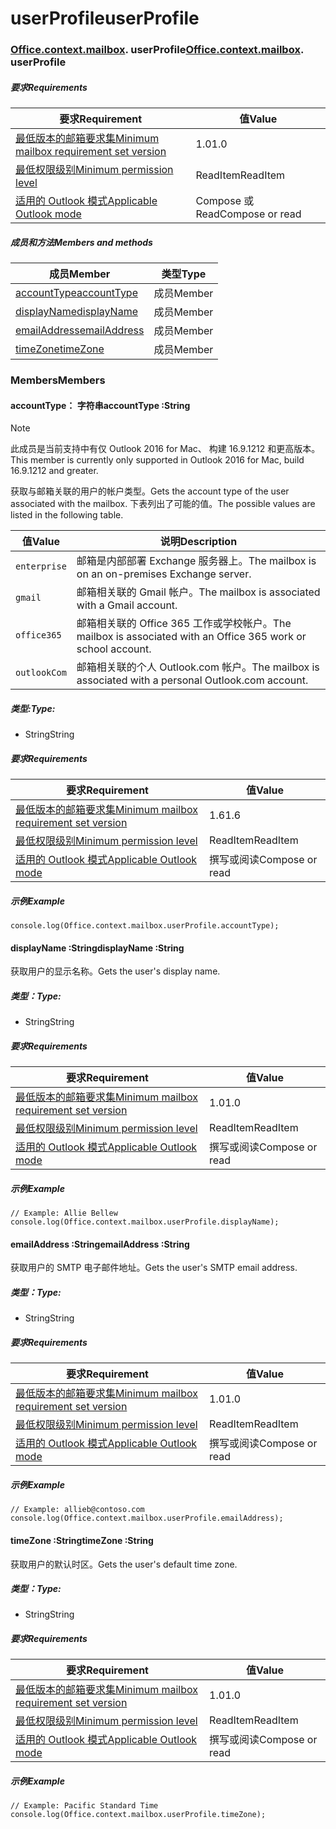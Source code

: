 
# <a name="userprofile"></a><span data-ttu-id="b6768-101">userProfile</span><span class="sxs-lookup"><span data-stu-id="b6768-101">userProfile</span></span>

### <span data-ttu-id="b6768-p101">[Office](Office.md)[.context](Office.context.md)[.mailbox](Office.context.mailbox.md). userProfile</span><span class="sxs-lookup"><span data-stu-id="b6768-p101">[Office](Office.md)[.context](Office.context.md)[.mailbox](Office.context.mailbox.md). userProfile</span></span>

##### <a name="requirements"></a><span data-ttu-id="b6768-104">要求</span><span class="sxs-lookup"><span data-stu-id="b6768-104">Requirements</span></span>

|<span data-ttu-id="b6768-105">要求</span><span class="sxs-lookup"><span data-stu-id="b6768-105">Requirement</span></span>| <span data-ttu-id="b6768-106">值</span><span class="sxs-lookup"><span data-stu-id="b6768-106">Value</span></span>|
|---|---|
|[<span data-ttu-id="b6768-107">最低版本的邮箱要求集</span><span class="sxs-lookup"><span data-stu-id="b6768-107">Minimum mailbox requirement set version</span></span>](/javascript/office/requirement-sets/outlook-api-requirement-sets)| <span data-ttu-id="b6768-108">1.0</span><span class="sxs-lookup"><span data-stu-id="b6768-108">1.0</span></span>|
|[<span data-ttu-id="b6768-109">最低权限级别</span><span class="sxs-lookup"><span data-stu-id="b6768-109">Minimum permission level</span></span>](https://docs.microsoft.com/outlook/add-ins/understanding-outlook-add-in-permissions)| <span data-ttu-id="b6768-110">ReadItem</span><span class="sxs-lookup"><span data-stu-id="b6768-110">ReadItem</span></span>|
|[<span data-ttu-id="b6768-111">适用的 Outlook 模式</span><span class="sxs-lookup"><span data-stu-id="b6768-111">Applicable Outlook mode</span></span>](https://docs.microsoft.com/outlook/add-ins/#extension-points)| <span data-ttu-id="b6768-112">Compose 或 Read</span><span class="sxs-lookup"><span data-stu-id="b6768-112">Compose or read</span></span>|

##### <a name="members-and-methods"></a><span data-ttu-id="b6768-113">成员和方法</span><span class="sxs-lookup"><span data-stu-id="b6768-113">Members and methods</span></span>

| <span data-ttu-id="b6768-114">成员</span><span class="sxs-lookup"><span data-stu-id="b6768-114">Member</span></span> | <span data-ttu-id="b6768-115">类型</span><span class="sxs-lookup"><span data-stu-id="b6768-115">Type</span></span> |
|--------|------|
| [<span data-ttu-id="b6768-116">accountType</span><span class="sxs-lookup"><span data-stu-id="b6768-116">accountType</span></span>](#accounttype-string) | <span data-ttu-id="b6768-117">成员</span><span class="sxs-lookup"><span data-stu-id="b6768-117">Member</span></span> |
| [<span data-ttu-id="b6768-118">displayName</span><span class="sxs-lookup"><span data-stu-id="b6768-118">displayName</span></span>](#displayname-string) | <span data-ttu-id="b6768-119">成员</span><span class="sxs-lookup"><span data-stu-id="b6768-119">Member</span></span> |
| [<span data-ttu-id="b6768-120">emailAddress</span><span class="sxs-lookup"><span data-stu-id="b6768-120">emailAddress</span></span>](#emailaddress-string) | <span data-ttu-id="b6768-121">成员</span><span class="sxs-lookup"><span data-stu-id="b6768-121">Member</span></span> |
| [<span data-ttu-id="b6768-122">timeZone</span><span class="sxs-lookup"><span data-stu-id="b6768-122">timeZone</span></span>](#timezone-string) | <span data-ttu-id="b6768-123">成员</span><span class="sxs-lookup"><span data-stu-id="b6768-123">Member</span></span> |

### <a name="members"></a><span data-ttu-id="b6768-124">Members</span><span class="sxs-lookup"><span data-stu-id="b6768-124">Members</span></span>

####  <a name="accounttype-string"></a><span data-ttu-id="b6768-125">accountType： 字符串</span><span class="sxs-lookup"><span data-stu-id="b6768-125">accountType :String</span></span>

> [!NOTE]
> <span data-ttu-id="b6768-126">此成员是当前支持中有仅 Outlook 2016 for Mac、 构建 16.9.1212 和更高版本。</span><span class="sxs-lookup"><span data-stu-id="b6768-126">This member is currently only supported in Outlook 2016 for Mac, build 16.9.1212 and greater.</span></span>

<span data-ttu-id="b6768-127">获取与邮箱关联的用户的帐户类型。</span><span class="sxs-lookup"><span data-stu-id="b6768-127">Gets the account type of the user associated with the mailbox.</span></span> <span data-ttu-id="b6768-128">下表列出了可能的值。</span><span class="sxs-lookup"><span data-stu-id="b6768-128">The possible values are listed in the following table.</span></span>

| <span data-ttu-id="b6768-129">值</span><span class="sxs-lookup"><span data-stu-id="b6768-129">Value</span></span> | <span data-ttu-id="b6768-130">说明</span><span class="sxs-lookup"><span data-stu-id="b6768-130">Description</span></span> |
|-------|-------------|
| `enterprise` | <span data-ttu-id="b6768-131">邮箱是内部部署 Exchange 服务器上。</span><span class="sxs-lookup"><span data-stu-id="b6768-131">The mailbox is on an on-premises Exchange server.</span></span> |
| `gmail` | <span data-ttu-id="b6768-132">邮箱相关联的 Gmail 帐户。</span><span class="sxs-lookup"><span data-stu-id="b6768-132">The mailbox is associated with a Gmail account.</span></span> |
| `office365` | <span data-ttu-id="b6768-133">邮箱相关联的 Office 365 工作或学校帐户。</span><span class="sxs-lookup"><span data-stu-id="b6768-133">The mailbox is associated with an Office 365 work or school account.</span></span> |
| `outlookCom` | <span data-ttu-id="b6768-134">邮箱相关联的个人 Outlook.com 帐户。</span><span class="sxs-lookup"><span data-stu-id="b6768-134">The mailbox is associated with a personal Outlook.com account.</span></span> |

##### <a name="type"></a><span data-ttu-id="b6768-135">类型:</span><span class="sxs-lookup"><span data-stu-id="b6768-135">Type:</span></span>

*   <span data-ttu-id="b6768-136">String</span><span class="sxs-lookup"><span data-stu-id="b6768-136">String</span></span>

##### <a name="requirements"></a><span data-ttu-id="b6768-137">要求</span><span class="sxs-lookup"><span data-stu-id="b6768-137">Requirements</span></span>

|<span data-ttu-id="b6768-138">要求</span><span class="sxs-lookup"><span data-stu-id="b6768-138">Requirement</span></span>| <span data-ttu-id="b6768-139">值</span><span class="sxs-lookup"><span data-stu-id="b6768-139">Value</span></span>|
|---|---|
|[<span data-ttu-id="b6768-140">最低版本的邮箱要求集</span><span class="sxs-lookup"><span data-stu-id="b6768-140">Minimum mailbox requirement set version</span></span>](/javascript/office/requirement-sets/outlook-api-requirement-sets)| <span data-ttu-id="b6768-141">1.6</span><span class="sxs-lookup"><span data-stu-id="b6768-141">1.6</span></span> |
|[<span data-ttu-id="b6768-142">最低权限级别</span><span class="sxs-lookup"><span data-stu-id="b6768-142">Minimum permission level</span></span>](https://docs.microsoft.com/outlook/add-ins/understanding-outlook-add-in-permissions)| <span data-ttu-id="b6768-143">ReadItem</span><span class="sxs-lookup"><span data-stu-id="b6768-143">ReadItem</span></span>|
|[<span data-ttu-id="b6768-144">适用的 Outlook 模式</span><span class="sxs-lookup"><span data-stu-id="b6768-144">Applicable Outlook mode</span></span>](https://docs.microsoft.com/outlook/add-ins/#extension-points)| <span data-ttu-id="b6768-145">撰写或阅读</span><span class="sxs-lookup"><span data-stu-id="b6768-145">Compose or read</span></span>|

##### <a name="example"></a><span data-ttu-id="b6768-146">示例</span><span class="sxs-lookup"><span data-stu-id="b6768-146">Example</span></span>

```
console.log(Office.context.mailbox.userProfile.accountType);
```

####  <a name="displayname-string"></a><span data-ttu-id="b6768-147">displayName :String</span><span class="sxs-lookup"><span data-stu-id="b6768-147">displayName :String</span></span>

<span data-ttu-id="b6768-148">获取用户的显示名称。</span><span class="sxs-lookup"><span data-stu-id="b6768-148">Gets the user's display name.</span></span>

##### <a name="type"></a><span data-ttu-id="b6768-149">类型：</span><span class="sxs-lookup"><span data-stu-id="b6768-149">Type:</span></span>

*   <span data-ttu-id="b6768-150">String</span><span class="sxs-lookup"><span data-stu-id="b6768-150">String</span></span>

##### <a name="requirements"></a><span data-ttu-id="b6768-151">要求</span><span class="sxs-lookup"><span data-stu-id="b6768-151">Requirements</span></span>

|<span data-ttu-id="b6768-152">要求</span><span class="sxs-lookup"><span data-stu-id="b6768-152">Requirement</span></span>| <span data-ttu-id="b6768-153">值</span><span class="sxs-lookup"><span data-stu-id="b6768-153">Value</span></span>|
|---|---|
|[<span data-ttu-id="b6768-154">最低版本的邮箱要求集</span><span class="sxs-lookup"><span data-stu-id="b6768-154">Minimum mailbox requirement set version</span></span>](/javascript/office/requirement-sets/outlook-api-requirement-sets)| <span data-ttu-id="b6768-155">1.0</span><span class="sxs-lookup"><span data-stu-id="b6768-155">1.0</span></span>|
|[<span data-ttu-id="b6768-156">最低权限级别</span><span class="sxs-lookup"><span data-stu-id="b6768-156">Minimum permission level</span></span>](https://docs.microsoft.com/outlook/add-ins/understanding-outlook-add-in-permissions)| <span data-ttu-id="b6768-157">ReadItem</span><span class="sxs-lookup"><span data-stu-id="b6768-157">ReadItem</span></span>|
|[<span data-ttu-id="b6768-158">适用的 Outlook 模式</span><span class="sxs-lookup"><span data-stu-id="b6768-158">Applicable Outlook mode</span></span>](https://docs.microsoft.com/outlook/add-ins/#extension-points)| <span data-ttu-id="b6768-159">撰写或阅读</span><span class="sxs-lookup"><span data-stu-id="b6768-159">Compose or read</span></span>|

##### <a name="example"></a><span data-ttu-id="b6768-160">示例</span><span class="sxs-lookup"><span data-stu-id="b6768-160">Example</span></span>

```
// Example: Allie Bellew
console.log(Office.context.mailbox.userProfile.displayName);
```

####  <a name="emailaddress-string"></a><span data-ttu-id="b6768-161">emailAddress :String</span><span class="sxs-lookup"><span data-stu-id="b6768-161">emailAddress :String</span></span>

<span data-ttu-id="b6768-162">获取用户的 SMTP 电子邮件地址。</span><span class="sxs-lookup"><span data-stu-id="b6768-162">Gets the user's SMTP email address.</span></span>

##### <a name="type"></a><span data-ttu-id="b6768-163">类型：</span><span class="sxs-lookup"><span data-stu-id="b6768-163">Type:</span></span>

*   <span data-ttu-id="b6768-164">String</span><span class="sxs-lookup"><span data-stu-id="b6768-164">String</span></span>

##### <a name="requirements"></a><span data-ttu-id="b6768-165">要求</span><span class="sxs-lookup"><span data-stu-id="b6768-165">Requirements</span></span>

|<span data-ttu-id="b6768-166">要求</span><span class="sxs-lookup"><span data-stu-id="b6768-166">Requirement</span></span>| <span data-ttu-id="b6768-167">值</span><span class="sxs-lookup"><span data-stu-id="b6768-167">Value</span></span>|
|---|---|
|[<span data-ttu-id="b6768-168">最低版本的邮箱要求集</span><span class="sxs-lookup"><span data-stu-id="b6768-168">Minimum mailbox requirement set version</span></span>](/javascript/office/requirement-sets/outlook-api-requirement-sets)| <span data-ttu-id="b6768-169">1.0</span><span class="sxs-lookup"><span data-stu-id="b6768-169">1.0</span></span>|
|[<span data-ttu-id="b6768-170">最低权限级别</span><span class="sxs-lookup"><span data-stu-id="b6768-170">Minimum permission level</span></span>](https://docs.microsoft.com/outlook/add-ins/understanding-outlook-add-in-permissions)| <span data-ttu-id="b6768-171">ReadItem</span><span class="sxs-lookup"><span data-stu-id="b6768-171">ReadItem</span></span>|
|[<span data-ttu-id="b6768-172">适用的 Outlook 模式</span><span class="sxs-lookup"><span data-stu-id="b6768-172">Applicable Outlook mode</span></span>](https://docs.microsoft.com/outlook/add-ins/#extension-points)| <span data-ttu-id="b6768-173">撰写或阅读</span><span class="sxs-lookup"><span data-stu-id="b6768-173">Compose or read</span></span>|

##### <a name="example"></a><span data-ttu-id="b6768-174">示例</span><span class="sxs-lookup"><span data-stu-id="b6768-174">Example</span></span>

```
// Example: allieb@contoso.com
console.log(Office.context.mailbox.userProfile.emailAddress);
```

####  <a name="timezone-string"></a><span data-ttu-id="b6768-175">timeZone :String</span><span class="sxs-lookup"><span data-stu-id="b6768-175">timeZone :String</span></span>

<span data-ttu-id="b6768-176">获取用户的默认时区。</span><span class="sxs-lookup"><span data-stu-id="b6768-176">Gets the user's default time zone.</span></span>

##### <a name="type"></a><span data-ttu-id="b6768-177">类型：</span><span class="sxs-lookup"><span data-stu-id="b6768-177">Type:</span></span>

*   <span data-ttu-id="b6768-178">String</span><span class="sxs-lookup"><span data-stu-id="b6768-178">String</span></span>

##### <a name="requirements"></a><span data-ttu-id="b6768-179">要求</span><span class="sxs-lookup"><span data-stu-id="b6768-179">Requirements</span></span>

|<span data-ttu-id="b6768-180">要求</span><span class="sxs-lookup"><span data-stu-id="b6768-180">Requirement</span></span>| <span data-ttu-id="b6768-181">值</span><span class="sxs-lookup"><span data-stu-id="b6768-181">Value</span></span>|
|---|---|
|[<span data-ttu-id="b6768-182">最低版本的邮箱要求集</span><span class="sxs-lookup"><span data-stu-id="b6768-182">Minimum mailbox requirement set version</span></span>](/javascript/office/requirement-sets/outlook-api-requirement-sets)| <span data-ttu-id="b6768-183">1.0</span><span class="sxs-lookup"><span data-stu-id="b6768-183">1.0</span></span>|
|[<span data-ttu-id="b6768-184">最低权限级别</span><span class="sxs-lookup"><span data-stu-id="b6768-184">Minimum permission level</span></span>](https://docs.microsoft.com/outlook/add-ins/understanding-outlook-add-in-permissions)| <span data-ttu-id="b6768-185">ReadItem</span><span class="sxs-lookup"><span data-stu-id="b6768-185">ReadItem</span></span>|
|[<span data-ttu-id="b6768-186">适用的 Outlook 模式</span><span class="sxs-lookup"><span data-stu-id="b6768-186">Applicable Outlook mode</span></span>](https://docs.microsoft.com/outlook/add-ins/#extension-points)| <span data-ttu-id="b6768-187">撰写或阅读</span><span class="sxs-lookup"><span data-stu-id="b6768-187">Compose or read</span></span>|

##### <a name="example"></a><span data-ttu-id="b6768-188">示例</span><span class="sxs-lookup"><span data-stu-id="b6768-188">Example</span></span>

```
// Example: Pacific Standard Time
console.log(Office.context.mailbox.userProfile.timeZone);
```